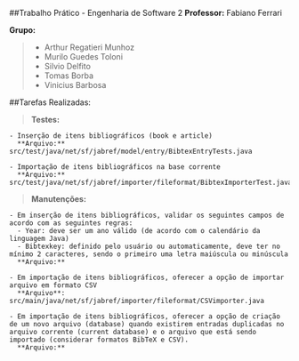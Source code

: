 ##Trabalho Prático - Engenharia de Software 2
**Professor:** Fabiano Ferrari


**Grupo:**
> - Arthur Regatieri Munhoz
> - Murilo Guedes Toloni
> - Silvio Delfito
> - Tomas Borba
> - Vinicius Barbosa


##Tarefas Realizadas:

  > **Testes:**
  
    - Inserção de itens bibliográficos (book e article)
      **Arquivo:** src/test/java/net/sf/jabref/model/entry/BibtexEntryTests.java
      
    - Importação de itens bibliográficos na base corrente
      **Arquivo:** src/test/java/net/sf/jabref/importer/fileformat/BibtexImporterTest.java
  
  > **Manutenções:**
  
    - Em inserção de itens bibliográficos, validar os seguintes campos de acordo com as seguintes regras:
      - Year: deve ser um ano válido (de acordo com o calendário da linguagem Java)
      - Bibtexkey: definido pelo usuário ou automaticamente, deve ter no mínimo 2 caracteres, sendo o primeiro uma letra maiúscula ou minúscula
      **Arquivo:**
      
    - Em importação de itens bibliográficos, oferecer a opção de importar arquivo em formato CSV
      **Arquivo**: src/main/java/net/sf/jabref/importer/fileformat/CSVimporter.java
      
    - Em importação de itens bibliográficos, oferecer a opção de criação de um novo arquivo (database) quando existirem entradas duplicadas no arquivo corrente (current database) e o arquivo que está sendo importado (considerar formatos BibTeX e CSV).
      **Arquivo:** 
